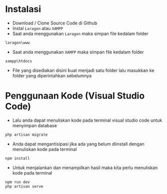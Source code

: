 # Instalasi
- Download / Clone Source Code di Github
- Instal `Laragon` atau `XAMPP`
- Saat anda menggunakan `Laragon` maka simpan file kedalam folder
```
laragon\www
```
- Saat anda menggunakan `XAMPP` maka simpan file kedalam folder
```
xampp\htdocs
```
- File yang disediakan disini buat menjadi satu folder lalu masukkan ke folder yang diperintahkan sebelumnya
# Penggunaan Kode (Visual Studio Code)
- Lalu anda dapat menuliskan kode pada terminal visual studio code untuk menyimpan database
```
php artisan migrate
```
- Anda dapat mengantisipasi jika ada yang belum diinstall dengan menuliskan kode pada terminal
```
npm install
```
- Untuk menjalankan dan menampilkan hasil maka kita perlu menuliskan kode pada terminal
```
npm run dev
php artisan serve
```

